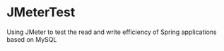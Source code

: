 # JMeterTest
Using JMeter to test the read and write efficiency of Spring applications based on MySQL

